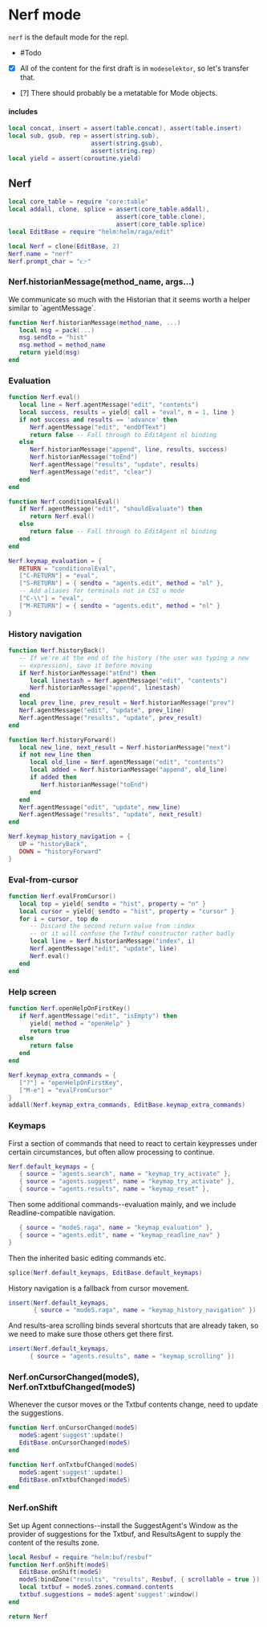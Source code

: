 # Nerf mode


`nerf` is the default mode for the repl\.


-  \#Todo

  - [X]  All of the content for the first draft is in `modeselektor`, so
      let's transfer that\.

  - [?]  There should probably be a metatable for Mode objects\.


#### includes

```lua
local concat, insert = assert(table.concat), assert(table.insert)
local sub, gsub, rep = assert(string.sub),
                       assert(string.gsub),
                       assert(string.rep)
local yield = assert(coroutine.yield)
```


## Nerf

```lua
local core_table = require "core:table"
local addall, clone, splice = assert(core_table.addall),
                              assert(core_table.clone),
                              assert(core_table.splice)
local EditBase = require "helm:helm/raga/edit"

local Nerf = clone(EditBase, 2)
Nerf.name = "nerf"
Nerf.prompt_char = "👉"
```


### Nerf\.historianMessage\(method\_name, args\.\.\.\)

We communicate so much with the Historian that it seems worth a helper similar to \`agentMessage\`\.

```lua
function Nerf.historianMessage(method_name, ...)
   local msg = pack(...)
   msg.sendto = "hist"
   msg.method = method_name
   return yield(msg)
end
```

### Evaluation

```lua
function Nerf.eval()
   local line = Nerf.agentMessage("edit", "contents")
   local success, results = yield{ call = "eval", n = 1, line }
   if not success and results == 'advance' then
      Nerf.agentMessage("edit", "endOfText")
      return false -- Fall through to EditAgent nl binding
   else
      Nerf.historianMessage("append", line, results, success)
      Nerf.historianMessage("toEnd")
      Nerf.agentMessage("results", "update", results)
      Nerf.agentMessage("edit", "clear")
   end
end

function Nerf.conditionalEval()
   if Nerf.agentMessage("edit", "shouldEvaluate") then
      return Nerf.eval()
   else
      return false -- Fall through to EditAgent nl binding
   end
end

Nerf.keymap_evaluation = {
   RETURN = "conditionalEval",
   ["C-RETURN"] = "eval",
   ["S-RETURN"] = { sendto = "agents.edit", method = "nl" },
   -- Add aliases for terminals not in CSI u mode
   ["C-\\"] = "eval",
   ["M-RETURN"] = { sendto = "agents.edit", method = "nl" }
}
```


### History navigation

```lua
function Nerf.historyBack()
   -- If we're at the end of the history (the user was typing a new
   -- expression), save it before moving
   if Nerf.historianMessage("atEnd") then
      local linestash = Nerf.agentMessage("edit", "contents")
      Nerf.historianMessage("append", linestash)
   end
   local prev_line, prev_result = Nerf.historianMessage("prev")
   Nerf.agentMessage("edit", "update", prev_line)
   Nerf.agentMessage("results", "update", prev_result)
end

function Nerf.historyForward()
   local new_line, next_result = Nerf.historianMessage("next")
   if not new_line then
      local old_line = Nerf.agentMessage("edit", "contents")
      local added = Nerf.historianMessage("append", old_line)
      if added then
         Nerf.historianMessage("toEnd")
      end
   end
   Nerf.agentMessage("edit", "update", new_line)
   Nerf.agentMessage("results", "update", next_result)
end

Nerf.keymap_history_navigation = {
   UP = "historyBack",
   DOWN = "historyForward"
}
```


### Eval\-from\-cursor

```lua
function Nerf.evalFromCursor()
   local top = yield{ sendto = "hist", property = "n" }
   local cursor = yield{ sendto = "hist", property = "cursor" }
   for i = cursor, top do
      -- Discard the second return value from :index
      -- or it will confuse the Txtbuf constructor rather badly
      local line = Nerf.historianMessage("index", i)
      Nerf.agentMessage("edit", "update", line)
      Nerf.eval()
   end
end
```


### Help screen

```lua
function Nerf.openHelpOnFirstKey()
   if Nerf.agentMessage("edit", "isEmpty") then
      yield{ method = "openHelp" }
      return true
   else
      return false
   end
end

Nerf.keymap_extra_commands = {
   ["?"] = "openHelpOnFirstKey",
   ["M-e"] = "evalFromCursor"
}
addall(Nerf.keymap_extra_commands, EditBase.keymap_extra_commands)
```


### Keymaps

First a section of commands that need to react to certain keypresses under
certain circumstances, but often allow processing to continue\.

```lua
Nerf.default_keymaps = {
   { source = "agents.search", name = "keymap_try_activate" },
   { source = "agents.suggest", name = "keymap_try_activate" },
   { source = "agents.results", name = "keymap_reset" },
```

Then some additional commands\-\-evaluation mainly, and we include
Readline\-compatible navigation\.

```lua
   { source = "modeS.raga", name = "keymap_evaluation" },
   { source = "agents.edit", name = "keymap_readline_nav" }
}
```

Then the inherited basic editing commands etc\.

```lua
splice(Nerf.default_keymaps, EditBase.default_keymaps)
```

History navigation is a fallback from cursor movement\.

```lua
insert(Nerf.default_keymaps,
       { source = "modeS.raga", name = "keymap_history_navigation" })
```

And results\-area scrolling binds several shortcuts that are already taken, so we need to make sure those others get there first\.

```lua
insert(Nerf.default_keymaps,
      { source = "agents.results", name = "keymap_scrolling" })
```


### Nerf\.onCursorChanged\(modeS\), Nerf\.onTxtbufChanged\(modeS\)

Whenever the cursor moves or the Txtbuf contents change, need to
update the suggestions\.

```lua
function Nerf.onCursorChanged(modeS)
   modeS:agent'suggest':update()
   EditBase.onCursorChanged(modeS)
end

function Nerf.onTxtbufChanged(modeS)
   modeS:agent'suggest':update()
   EditBase.onTxtbufChanged(modeS)
end
```


### Nerf\.onShift

Set up Agent connections\-\-install the SuggestAgent's Window as the provider of
suggestions for the Txtbuf, and ResultsAgent to supply the content of the
results zone\.

```lua
local Resbuf = require "helm:buf/resbuf"
function Nerf.onShift(modeS)
   EditBase.onShift(modeS)
   modeS:bindZone("results", "results", Resbuf, { scrollable = true })
   local txtbuf = modeS.zones.command.contents
   txtbuf.suggestions = modeS:agent'suggest':window()
end
```

```lua
return Nerf
```
